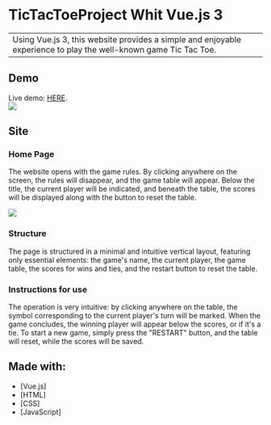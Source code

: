 # TicTacToeProject Whit Vue.js 3


<table>
<tr>
<td>
Using Vue.js 3, this website provides a simple and enjoyable experience to play the well-known game Tic Tac Toe.
</td>
</tr>
</table>


## Demo
Live demo: <a href="https://main--tictactoegamevue.netlify.app/" target="_blank">HERE</a>.</h4>
<br>
![](https://komarev.com/ghpvc/?username=MatteoGranata&color=e2b6ff&style=flat-square)

## Site

### Home Page
The website opens with the game rules. By clicking anywhere on the screen, the rules will disappear, and the game table will appear. Below the title, the current player will be indicated, and beneath the table, the scores will be displayed along with the button to reset the table.

![](https://i.postimg.cc/6QcLCfKT/Home-page-tic-tac-toe.png)

### Structure
The page is structured in a minimal and intuitive vertical layout, featuring only essential elements: the game's name, the current player, the game table, the scores for wins and ties, and the restart button to reset the table.


### Instructions for use

The operation is very intuitive: by clicking anywhere on the table, the symbol corresponding to the current player's turn will be marked. When the game concludes, the winning player will appear below the scores, or if it's a tie. To start a new game, simply press the "RESTART" button, and the table will reset, while the scores will be saved.

## Made with: 

- [Vue.js]
- [HTML]
- [CSS]
- [JavaScript]
